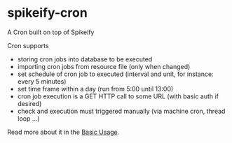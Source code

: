 # spikeify-cron
A Cron built on top of Spikeify

Cron supports
 - storing cron jobs into database to be executed
 - importing cron jobs from resource file (only when changed)
 - set schedule of cron job to executed (interval and unit, for instance: every 5 minutes)
 - set time frame within a day (run from 5:00 until 13:00)
 - cron job execution is a GET HTTP call to some URL (with basic auth if desired)
 - check and execution must triggered manually (via machine cron, thread loop ...)

Read more about it in the [Basic Usage](https://github.com/Spikeify/spikeify-cron/wiki/Basic-Usage).